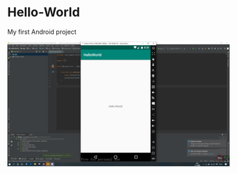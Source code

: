 # Hello-World
My first Android  project

![](https://github.com/IYuanM/Hello-World/blob/master/picture/1.PNG)
